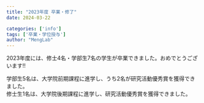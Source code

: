 ```yaml
---
title: "2023年度 卒業・修了"
date: 2024-03-22

categories: ['info']
tags: ['卒業・学位授与']
author: "MengLab"
---
```

2023年度には、修士4名・学部生7名の学生が卒業できました。おめでとうございます!!​  

学部生5名は、大学院前期課程に進学し、うち2名が研究活動優秀賞を獲得できました。  
修士生1名は、大学院後期課程に進学し、研究活動優秀賞を獲得できました。
